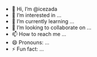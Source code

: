 - 👋 Hi, I’m @icezada
- 👀 I’m interested in ...
- 🌱 I’m currently learning ...
- 💞️ I’m looking to collaborate on ...
- 📫 How to reach me ...
- 😄 Pronouns: ...
- ⚡ Fun fact: ...

<!---
icezada/icezada is a ✨ special ✨ repository because its `README.md` (this file) appears on your GitHub profile.
You can click the Preview link to take a look at your changes.
--->
